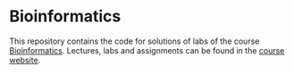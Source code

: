 # Bioinformatics
This repository contains the code for solutions of labs of the course [Bioinformatics](https://sigarra.up.pt/fcup/en/UCURR_GERAL.FICHA_UC_VIEW?pv_ocorrencia_id=528105). Lectures, labs and assignments can be found in the [course website](https://moodle2324.up.pt/course/view.php?id=2006).